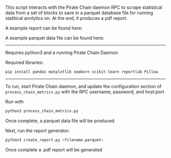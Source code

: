 This script interacts with the Pirate Chain daemon RPC to scrape statistical data from a set of blocks to save in a parquet database file for running statitical annlytics on. At the end, it produces a pdf report.

A example report can be found here:

A example parquet data file can be found here: 

---

Requires python3 and a running Pirate Chain Daemon

Required libraries:
```BASH
pip install pandas matplotlib seaborn scikit-learn reportlab Pillow
```

---

To run, start Pirate Chain daemon, and update the configuration section of `process_chain_metrics.py` with the RPC username, password, and host:port

Run with 
```BASH
python3 process_chain_metrics.py
```
Once complete, a parquet data file will be produced.

Next, run the report generator:
```BASH
python3 create_report.py <filename.parquet>
```
Once complete a .pdf report will be generated

